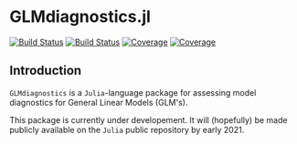 # GLMdiagnostics.jl

[![Build Status](https://travis-ci.com/guysutton/GLMdiagnostics.jl.svg?branch=master)](https://travis-ci.com/guysutton/GLMdiagnostics.jl)
[![Build Status](https://ci.appveyor.com/api/projects/status/github/guysutton/GLMdiagnostics.jl?svg=true)](https://ci.appveyor.com/project/guysutton/GLMdiagnostics-jl)
[![Coverage](https://codecov.io/gh/guysutton/GLMdiagnostics.jl/branch/master/graph/badge.svg)](https://codecov.io/gh/guysutton/GLMdiagnostics.jl)
[![Coverage](https://coveralls.io/repos/github/guysutton/GLMdiagnostics.jl/badge.svg?branch=master)](https://coveralls.io/github/guysutton/GLMdiagnostics.jl?branch=master)

## Introduction 

`GLMdiagnostics` is a `Julia`-language package for assessing model diagnostics for General Linear Models (GLM's).

This package is currently under developement. It will (hopefully) be made publicly available on the `Julia` public repository by early 2021. 
